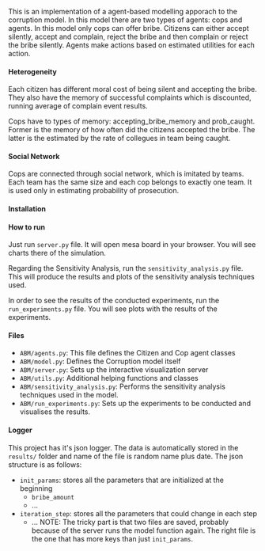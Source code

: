 This is an implementation of a agent-based modelling apporach to the corruption model. In this model there are two types
of agents: cops and agents. In this model only cops can offer bribe. Citizens can either accept silently, accept and
complain, reject the bribe and then complain or reject the bribe silently. Agents make actions based on estimated
utilities for each action.

#### Heterogeneity

Each citizen has different moral cost of being silent and accepting the bribe. They also have the memory of successful
complaints which is discounted, running average of complain event results.

Cops have to types of memory: accepting_bribe_memory and prob_caught. Former is the memory of how often did the citizens
accepted the bribe. The latter is the estimated by the rate of collegues in team being caught.

#### Social Network

Cops are connected through social network, which is imitated by teams. Each team has the same size and each cop belongs
to exactly one team. It is used only in estimating probability of prosecution.

#### Installation

#### How to run

Just run `server.py` file. It will open mesa board in your browser. You will see charts there of the simulation.

Regarding the Sensitivity Analysis, run the `sensitivity_analysis.py` file. This will produce the results and plots 
of the sensitivity analysis techniques used. 

In order to see the results of the conducted experiments, run the `run_experiments.py` file. You will see plots 
with the results of the experiments.

#### Files

- `ABM/agents.py`: This file defines the Citizen and Cop agent classes
- `ABM/model.py`: Defines the Corruption model itself
- `ABM/server.py`:  Sets up the interactive visualization server
- `ABM/utils.py`: Additional helping functions and classes
- `ABM/sensitivity_analysis.py`: Performs the sensitivity analysis techniques used in the model.
- `ABM/run_experiments.py`: Sets up the experiments to be conducted and visualises the results.



#### Logger

This project has it's json logger. The data is automatically stored in the `results/` folder and name of the file is
random name plus date. The json structure is as follows:

- `init_params`: stores all the parameters that are initialized at the beginning
    - `bribe_amount`
    - ...
- `iteration_step`: stores all the parameters that could change in each step
    - ... NOTE: The tricky part is that two files are saved, probably because of the server runs the model function
      again. The right file is the one that has more keys than just `init_params`. 
